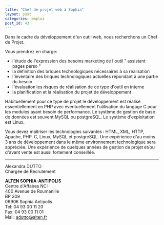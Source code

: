 ```yaml
---
title: "Chef de projet web à Sophia"
layout: post
categories: emploi
post_id: 43
---
```

Dans le cadre du développement d'un outil web, nous recherchons un Chef de Projet.

Vous prendrez en charge:

- l'étude de l'expression des besoins marketing de l'outil " assistant pages perso "
- la définition des briques technologiques nécessaires à sa réalisation
- l'inventaire des briques technologiques actuelles répondant à une partie du besoin
- l'évaluation les risques de réalisation de ce type d'outil en interne
- la planification et la réalisation du projet de développement

Habituellement pour ce type de projet le développement est réalisé essentiellement en PHP avec éventuellement l'utilisation du langage C pour les modules ayant besoin de performance. Le système de gestion de base de données est souvent MySQL ou postgreSQL. Le système d'exploitation est Linux. 

Vous devez maîtriser les technologies suivantes : HTML, XML, HTTP, Apache, PHP, C, Linux, MySQL et postgreSQL. Une expérience d'au moins 3 ans de développement dans le même environnement technologique sera appréciée. Une expérience de quelques années de gestion de projet et/ou d'avant vente est aussi fortement conseillée.

----

Alexandra DUTTO  
Chargée de Recrutement

**ALTEN SOPHIA-ANTIPOLIS**  
Centre d'Affaires NCI  
400 Avenue de Roumanille   
BP 309  
06906 Sophia Antipolis   
Tel: 04 93 00 11 20  
Fax: 04 93 00 11 01  
Mail: <adutto@alten.fr>
